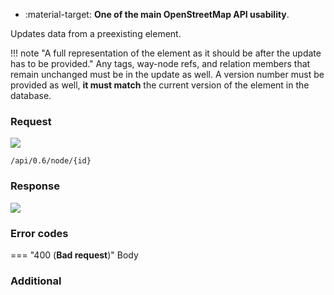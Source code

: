 <div class="grid cards" markdown>

- :material-target: **One of the main OpenStreetMap API usability**.

</div>

Updates data from a preexisting element.

!!! note "A full representation of the element as it should be after the update has to be provided."
    Any tags, way-node refs, and relation members that remain unchanged must be in the update as well. A version number must be provided as well, **it must match** the current version of the element in the database.
<!--- all below not done yet-->
### Request

![](https://img.shields.io/badge/PUT-lightblue)

```
/api/0.6/node/{id}
```

### Response

![](https://img.shields.io/badge/Response-200%20OK-brightgreen)

### Error codes

=== "400 (**Bad request**)"
    Body

### Additional